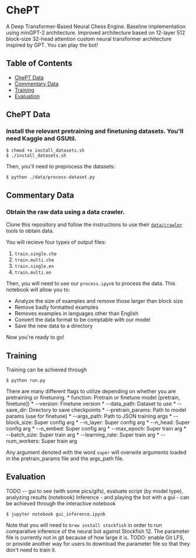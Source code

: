 # ChePT

A Deep Transformer-Based Neural Chess Engine.  Baseline implementation using minGPT-2 architecture.  Improved architecture based on 12-layer 512 block-size 32-head attention custom neural transformer architecture inspired by GPT.  You can play the bot!

## Table of Contents

- [ChePT Data](#chept-data)
- [Commentary Data](#commentary-data)
- [Training](#training)
- [Evaluation](#evaluation)

## ChePT Data
### Install the relevant pretraining and finetuning datasets.  You'll need Kaggle and GSUtil.

    $ chmod +x install_datasets.sh
    $ ./install_datasets.sh

Then, you'll need to preprocess the datasets:

    $ python ./data/process-dataset.py

## Commentary Data
### Obtain the raw data using a data crawler.

Clone this repository and follow the instructions to use their [``data/crawler``](https://github.com/harsh19/ChessCommentaryGeneration) tools to obtain data.

You will recieve four types of output files:
1. ```train.single.che```
2. ```train.multi.che```
3. ```train.single.en```
4. ```train.multi.en```

Then, you will need to use our ``process.ipynb`` to process the data. This notebook will allow you to:

* Analyze the size of examples and remove those larger than block size
* Remove badly formatted examples
* Removes examples in languages other than English
* Convert the data format to be comptable with our model
* Save the new data to a directory

Now you're ready to go!

## Training
Training can be achieved through

    $ python run.py
    
There are many different flags to utilize depending on whether you are pretraining or finetuning.
        * function: Pretrain or finetune model (pretrain, finetune])
        * --version: Finetune version
        * --data_path: Dataset to use
        * --save_dir: Directory to save checkpoints
        * --pretrain_params: Path to model params (use for finetune)
        * --args_path: Path to JSON training args
        * --block_size: Super config arg
        * --n_layer: Super config arg
        * --n_head: Super config arg
        * --n_embed: Super config arg
        * --max_epoch: Super train arg
        * --batch_size: Super train arg
        * --learning_rate: Super train arg
        * --num_workers: Super train arg

Any argument denoted with the word ``super`` will overwite arguments loaded in the pretrain_params file and the args_path file.
    
## Evaluation
TODO -- gui to see (with some pics/gifs), evaluate script (by model type), analyzing results (notebook)
Inference - and playing the bot with a gui - can be achieved through the interactive notebook 

    $ jupyter notebook gui_inference.ipynb
    
Note that you will need to `brew install stockfish` in order to run comparative inference of the neural bot against Stockfish 12.  The parameter file is currently not in git because of how large it is.  TODO: enable Git LFS, or provide another way for users to download the parameter file so that they don't need to train it.
